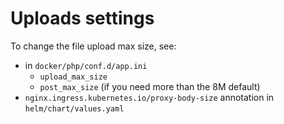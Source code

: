 # Uploads settings

To change the file upload max size, see:
 
- in `docker/php/conf.d/app.ini`
  - `upload_max_size`
  - `post_max_size` (if you need more than the 8M default)
- `nginx.ingress.kubernetes.io/proxy-body-size` annotation in `helm/chart/values.yaml`
